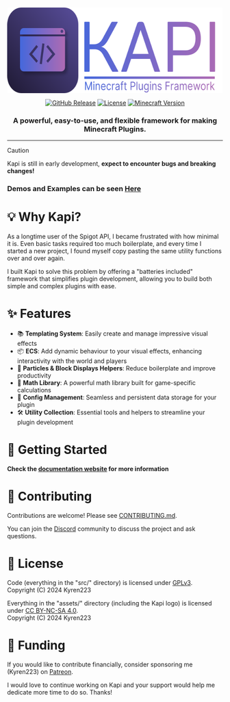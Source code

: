 <p align="center">
    <img src="assets/logo.svg" alt="Logo" height="200" align="center">
</p>

<p align="center">
    <a href="https://github.com/Kyren223/Kapi/releases" alt="GitHub Release">
      <img alt="GitHub Release" src="https://img.shields.io/github/v/release/Kyren223/Kapi?sort=semver&style=for-the-badge&labelColor=363a4f&color=6ec7f5"></a>
    <a href="https://github.com/Kyren223/Kapi/blob/master/LICENSE" alt="License">
      <img alt="License" src="https://img.shields.io/github/license/Kyren223/Kapi?style=for-the-badge&labelColor=363a4f&color=cba6f7"></a>
    <a href="https://www.minecraft.net/en-us/article/minecraft-java-edition-1-20-5" alt="Minecraft Version">
      <img alt="Minecraft Version" src="https://img.shields.io/badge/Minecraft-1.20.x-green?style=for-the-badge&labelColor=363a4f&color=7aff88"></a>
</p>

<h3 align="center">A powerful, easy-to-use, and flexible framework for making Minecraft Plugins.</h3>

---

> [!CAUTION]
> Kapi is still in early development, **expect to encounter bugs and breaking changes!**

<h3>Demos and Examples can be seen <a href="http://kapimc.github.io/docs/category/demos">Here</a></h3>

# 💡 Why Kapi?

As a longtime user of the Spigot API, I became frustrated with how minimal it is. Even basic tasks required too much
boilerplate, and every time I started a new project, I found myself copy pasting the same utility functions over and
over again.

I built Kapi to solve this problem by offering a "batteries included" framework that simplifies plugin development,
allowing you to build both simple and complex plugins with ease.

# ✨ Features

- 📚 **Templating System**: Easily create and manage impressive visual effects
- 📦 **ECS**: Add dynamic behaviour to your visual effects, enhancing interactivity with the world and players
- 🎨 **Particles & Block Displays Helpers**: Reduce boilerplate and improve productivity
- 📐 **Math Library**: A powerful math library built for game-specific calculations
- 💾 **Config Management**: Seamless and persistent data storage for your plugin
- 🛠️ **Utility Collection**: Essential tools and helpers to streamline your plugin development

# 🚀 Getting Started

**Check the [documentation website](https://kapimc.github.io/docs/) for more information**

# 🤝 Contributing

Contributions are welcome! Please see
[CONTRIBUTING.md](https://github.com/Kyren223/Kapi/blob/master/CONTRIBUTING.md).

You can join the [Discord](https://discord.gg/3vcQNZA8zC) community to discuss the project and ask questions.

# 📝 License

Code (everything in the "src/" directory) is licensed 
under [GPLv3](https://opensource.org/licenses/gpl-3.0).  
Copyright (C) 2024 Kyren223

Everything in the "assets/" directory (including the Kapi logo) is licensed
under [CC BY-NC-SA 4.0](https://creativecommons.org/licenses/by-nc-sa/4.0/).  
Copyright (C) 2024 Kyren223

# 🙏 Funding

If you would like to contribute financially, consider sponsoring me (Kyren223)
on [Patreon](https://www.patreon.com/Kyren223).

I would love to continue working on Kapi and your support would help me dedicate more time to do so. Thanks!
